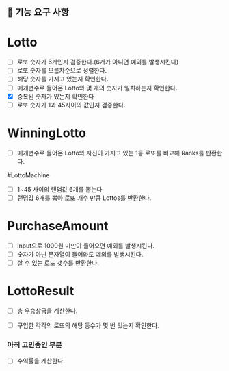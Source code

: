 ## 🚀 기능 요구 사항

# Lotto
- [ ] 로또 숫자가 6개인지 검증한다.(6개가 아니면 예외를 발생시킨다)
- [ ] 로또 숫자를 오름차순으로 정렬한다.
- [ ] 해당 숫자를 가지고 있는지 확인한다.
- [ ] 매개변수로 들어온 Lotto와 몇 개의 숫자가 일치하는지 확인한다.
- [x] 중복된 숫자가 있는지 확인한다
- [ ] 로또 숫자가 1과 45사이의 값인지 검증한다.

# WinningLotto
- [ ] 매개변수로 들어온 Lotto<List>와 자신이 가지고 있는 1등 로또를 비교해 Ranks를 반환한다.

#LottoMachine
- [ ] 1~45 사이의 랜덤값 6개를 뽑는다
- [ ] 랜덤값 6개를 뽑아 로또 개수 만큼 Lottos를 반환한다.

# PurchaseAmount
- [ ] input으로 1000원 미만이 들어오면 예외를 발생시킨다.
- [ ] 숫자가 아닌 문자열이 들어와도 예외를 발생시킨다.
- [ ] 살 수 있는 로또 갯수를 반환한다.

# LottoResult
- [ ] 총 우승상금을 계산한다.
- [ ] 구입한 각각의 로또의 해당 등수가 몇 번 있는지 확인한다.


### 아직 고민중인 부분 
- [ ] 수익률을 게산한다.
